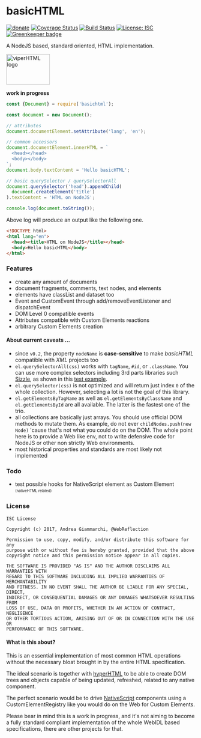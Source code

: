 # basicHTML

[![donate](https://img.shields.io/badge/$-donate-ff69b4.svg?maxAge=2592000&style=flat)](https://github.com/WebReflection/donate)
[![Coverage Status](https://coveralls.io/repos/github/WebReflection/basicHTML/badge.svg?branch=master)](https://coveralls.io/github/WebReflection/basicHTML?branch=master)
[![Build Status](https://travis-ci.org/WebReflection/basicHTML.svg?branch=master)](https://travis-ci.org/WebReflection/basicHTML)
[![License: ISC](https://img.shields.io/badge/License-ISC-yellow.svg)](https://opensource.org/licenses/ISC)
[![Greenkeeper badge](https://badges.greenkeeper.io/WebReflection/basicHTML.svg)](https://greenkeeper.io/)

A NodeJS based, standard oriented, HTML implementation.

<img alt="viperHTML logo" src="https://webreflection.github.io/hyperHTML/logo/basichtml.svg" width="116" height="81">

**work in progress**

```js
const {Document} = require('basichtml');

const document = new Document();

// attributes
document.documentElement.setAttribute('lang', 'en');

// common accessors
document.documentElement.innerHTML = `
  <head></head>
  <body></body>
`;
document.body.textContent = 'Hello basicHTML';

// basic querySelector / querySelectorAll
document.querySelector('head').appendChild(
  document.createElement('title')
).textContent = 'HTML on NodeJS';

console.log(document.toString());
```

Above log will produce an output like the following one.
```html
<!DOCTYPE html>
<html lang="en">
  <head><title>HTML on NodeJS</title></head>
  <body>Hello basicHTML</body>
</html>
```

### Features

  * create any amount of documents
  * document fragments, comments, text nodes, and elements
  * elements have classList and dataset too
  * Event and CustomEvent through add/removeEventListener and dispatchEvent
  * DOM Level 0 compatible events
  * Attributes compatible with Custom Elements reactions
  * arbitrary Custom Elements creation


#### About current caveats ...

  * since `v0.2`, the property `nodeName` is **case-sensitive** to make _basicHTML_ compatible with _XML_ projects too
  * `el.querySelectorAll(css)` works with `tagName`, `#id`, or `.className`. You can use more complex selectors including 3rd parts libraries such [Sizzle](https://github.com/jquery/sizzle), as shown in this [test example](https://github.com/WebReflection/basicHTML/blob/master/test/sizzle.js).
  * `el.querySelector(css)` is not optimized and will return just index `0` of the whole collection. However, selecting a lot is not the goal of this library.
  * `el.getElementsByTagName` as well as `el.getElementsByClassName` and `el.getElementsById` are all available. The latter is the fastest one of the trio.
  * all collections are basically just arrays. You should use official DOM methods to mutate them. As example, do not ever `childNodes.push(new Node)` 'cause that's not what you could do on the DOM. The whole point here is to provide a Web like env, not to write defensive code for NodeJS or other non strictly Web environments.
  * most historical properties and standards are most likely not implemented


### Todo

  * test possible hooks for NativeScript element as Custom Element <sub><sup>(nativeHTML related)</sup></sub>


### License
```
ISC License

Copyright (c) 2017, Andrea Giammarchi, @WebReflection

Permission to use, copy, modify, and/or distribute this software for any
purpose with or without fee is hereby granted, provided that the above
copyright notice and this permission notice appear in all copies.

THE SOFTWARE IS PROVIDED "AS IS" AND THE AUTHOR DISCLAIMS ALL WARRANTIES WITH
REGARD TO THIS SOFTWARE INCLUDING ALL IMPLIED WARRANTIES OF MERCHANTABILITY
AND FITNESS. IN NO EVENT SHALL THE AUTHOR BE LIABLE FOR ANY SPECIAL, DIRECT,
INDIRECT, OR CONSEQUENTIAL DAMAGES OR ANY DAMAGES WHATSOEVER RESULTING FROM
LOSS OF USE, DATA OR PROFITS, WHETHER IN AN ACTION OF CONTRACT, NEGLIGENCE
OR OTHER TORTIOUS ACTION, ARISING OUT OF OR IN CONNECTION WITH THE USE OR
PERFORMANCE OF THIS SOFTWARE.
```


#### What is this about?

This is an essential implementation of most common HTML operations without the necessary bloat brought in by the entire HTML specification.

The ideal scenario is together with [hyperHTML](https://github.com/WebReflection/hyperHTML) to be able to create DOM trees and objects capable of being updated, refreshed, related to any native component.

The perfect scenario would be to drive [NativeScript](https://www.nativescript.org/) components using a CustomElementRegistry like you would do on the Web for Custom Elements.

Please bear in mind this is a work in progress, and it's not aiming to become a fully standard compliant implementation of the whole WebIDL based specifications, there are other projects for that.


